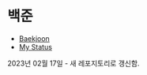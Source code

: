 # 백준
 * [Baekjoon](https://www.acmicpc.net/)
 * [My Status](https://www.acmicpc.net/user/cjlhs0691)


2023년 02월 17일 - 새 레포지토리로 갱신함. 